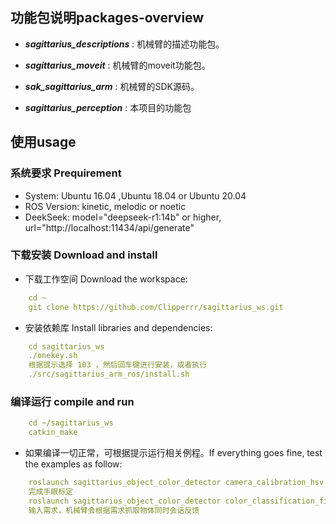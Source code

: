 ## 功能包说明packages-overview

* ***sagittarius_descriptions*** : 机械臂的描述功能包。
* ***sagittarius_moveit*** : 机械臂的moveit功能包。
* ***sak_sagittarius_arm*** : 机械臂的SDK源码。

* ***sagittarius_perception*** : 本项目的功能包

## 使用usage

### 系统要求 Prequirement

* System:	Ubuntu 16.04 ,Ubuntu 18.04 or Ubuntu 20.04
* ROS Version:	kinetic, melodic or noetic
* DeekSeek: model="deepseek-r1:14b" or higher,
            url="http://localhost:11434/api/generate"

### 下载安装 Download and install
* 下载工作空间 Download the workspace:
```yaml
    cd ~
    git clone https://github.com/Clipperrr/sagittarius_ws.git
```
* 安装依赖库 Install libraries and dependencies:
```yaml
    cd sagittarius_ws
    ./onekey.sh
    根据提示选择 103 ，然后回车键进行安装，或者执行
    ./src/sagittarius_arm_ros/install.sh
```
### 编译运行 compile and run
```yaml
    cd ~/sagittarius_ws
    catkin_make
```
* 如果编译一切正常，可根据提示运行相关例程。If everything goes fine, test the examples as follow:
```yaml
    roslaunch sagittarius_object_color_detector camera_calibration_hsv.launch 
    完成手眼标定
    roslaunch sagittarius_object_color_detector color_classification_fixed.launch
    输入需求，机械臂会根据需求抓取物体同时会话反馈

```
